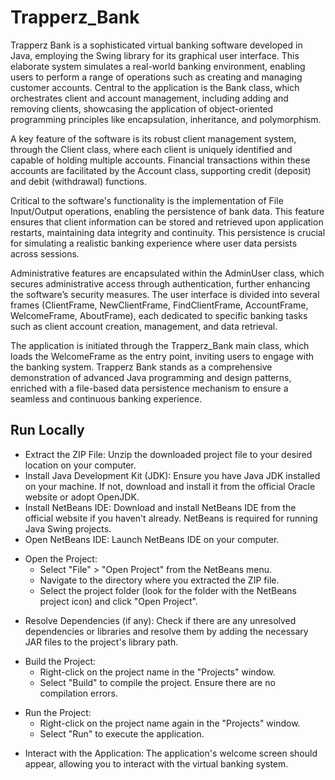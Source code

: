 # Trapperz_Bank
Trapperz Bank is a sophisticated virtual banking software developed in Java, employing the Swing library for its graphical user interface. This elaborate system simulates a real-world banking environment, enabling users to perform a range of operations such as creating and managing customer accounts. Central to the application is the Bank class, which orchestrates client and account management, including adding and removing clients, showcasing the application of object-oriented programming principles like encapsulation, inheritance, and polymorphism.

A key feature of the software is its robust client management system, through the Client class, where each client is uniquely identified and capable of holding multiple accounts. Financial transactions within these accounts are facilitated by the Account class, supporting credit (deposit) and debit (withdrawal) functions.

Critical to the software's functionality is the implementation of File Input/Output operations, enabling the persistence of bank data. This feature ensures that client information can be stored and retrieved upon application restarts, maintaining data integrity and continuity. This persistence is crucial for simulating a realistic banking experience where user data persists across sessions.

Administrative features are encapsulated within the AdminUser class, which secures administrative access through authentication, further enhancing the software’s security measures. The user interface is divided into several frames (ClientFrame, NewClientFrame, FindClientFrame, AccountFrame, WelcomeFrame, AboutFrame), each dedicated to specific banking tasks such as client account creation, management, and data retrieval.

The application is initiated through the Trapperz_Bank main class, which loads the WelcomeFrame as the entry point, inviting users to engage with the banking system. Trapperz Bank stands as a comprehensive demonstration of advanced Java programming and design patterns, enriched with a file-based data persistence mechanism to ensure a seamless and continuous banking experience.

## Run Locally

- Extract the ZIP File: Unzip the downloaded project file to your desired location on your computer.
- Install Java Development Kit (JDK): Ensure you have Java JDK installed on your machine. If not, download and install it from the official Oracle website or adopt OpenJDK.
- Install NetBeans IDE: Download and install NetBeans IDE from the official website if you haven't already. NetBeans is required for running Java Swing projects.
- Open NetBeans IDE: Launch NetBeans IDE on your computer.
+ Open the Project:
  + Select "File" > "Open Project" from the NetBeans menu.
  + Navigate to the directory where you extracted the ZIP file.
  + Select the project folder (look for the folder with the NetBeans project icon) and click "Open Project".
- Resolve Dependencies (if any): Check if there are any unresolved dependencies or libraries and resolve them by adding the necessary JAR files to the project's library path.
+ Build the Project:
  + Right-click on the project name in the "Projects" window.
  + Select "Build" to compile the project. Ensure there are no compilation errors.
- Run the Project:
  + Right-click on the project name again in the "Projects" window.
  + Select "Run" to execute the application.
+ Interact with the Application: The application's welcome screen should appear, allowing you to interact with the virtual banking system.
